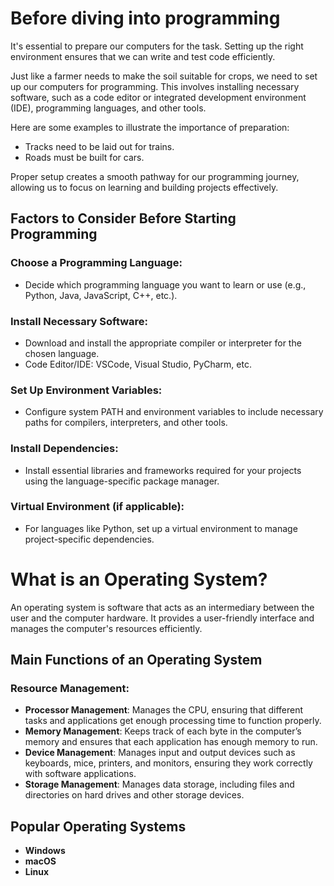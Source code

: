 
# Before diving into programming

It's essential to prepare our computers for the task. Setting up the right environment ensures that we can write and test code efficiently.

Just like a farmer needs to make the soil suitable for crops, we need to set up our computers for programming. This involves installing necessary software, such as a code editor or integrated development environment (IDE), programming languages, and other tools.

Here are some examples to illustrate the importance of preparation:
- Tracks need to be laid out for trains.
- Roads must be built for cars.

Proper setup creates a smooth pathway for our programming journey, allowing us to focus on learning and building projects effectively.

## Factors to Consider Before Starting Programming

### Choose a Programming Language:
- Decide which programming language you want to learn or use (e.g., Python, Java, JavaScript, C++, etc.).

### Install Necessary Software:
- Download and install the appropriate compiler or interpreter for the chosen language.
- Code Editor/IDE: VSCode, Visual Studio, PyCharm, etc.

### Set Up Environment Variables:
- Configure system PATH and environment variables to include necessary paths for compilers, interpreters, and other tools.

### Install Dependencies:
- Install essential libraries and frameworks required for your projects using the language-specific package manager.

### Virtual Environment (if applicable):
- For languages like Python, set up a virtual environment to manage project-specific dependencies.



# What is an Operating System?

An operating system is software that acts as an intermediary between the user and the computer hardware. It provides a user-friendly interface and manages the computer's resources efficiently.

## Main Functions of an Operating System

### Resource Management:

- **Processor Management**: Manages the CPU, ensuring that different tasks and applications get enough processing time to function properly.
- **Memory Management**: Keeps track of each byte in the computer’s memory and ensures that each application has enough memory to run.
- **Device Management**: Manages input and output devices such as keyboards, mice, printers, and monitors, ensuring they work correctly with software applications.
- **Storage Management**: Manages data storage, including files and directories on hard drives and other storage devices.

## Popular Operating Systems

- **Windows**
- **macOS**
- **Linux**

    



